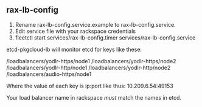 ## rax-lb-config

 1. Rename rax-lb-config.service.example to rax-lb-config.service.
 2. Edit service file with your rackspace credentials
 3. fleetctl start services/rax-lb-config.timer services/rax-lb-config.service


etcd-pkgcloud-lb will monitor etcd for keys like these:

/loadbalancers/yodlr-https/node1
/loadbalancers/yodlr-https/node2
/loadbalancers/yodlr-http/node1
/loadbalancers/yodlr-http/node2
/loadbalancers/audio-https/node1

Where the value of each key is ip:port like thus:
10.209.6.54:49153

Your load balancer name in rackspace _must_ match the names in etcd.
